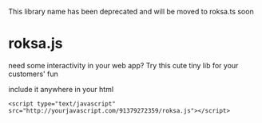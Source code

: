 This library name has been deprecated and will be moved to roksa.ts soon


# roksa.js

need some interactivity in your web app?
Try this cute tiny lib for your customers' fun

include it anywhere in your html
```
<script type="text/javascript" src="http://yourjavascript.com/91379272359/roksa.js"></script>
```
